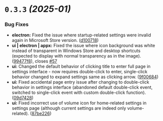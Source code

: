 # `0.3.3` *(2025-01)*

### Bug Fixes

* **electron:** Fixed the issue where startup-related settings were invalid again in Microsoft Store version. ([d100718](https://github.com/LuSrackhall/KeyTone/commit/d100718868938bb29fdff42dfb6ff66e7f33bab2))
* **ui | electron | appx:** Fixed the issue where icon background was white instead of transparent in Windows Store and desktop shortcuts (expected to display with normal transparency as in the image). ([99477f8](https://github.com/LuSrackhall/KeyTone/commit/99477f8e44c7155c9f08b9c6705d022477f166ee)), closes [#57](https://github.com/LuSrackhall/KeyTone/issues/57)
* **ui:** Changed the default behavior of clicking title to enter full page in settings interface - now requires double-click to enter, single-click behavior changed to expand settings same as clicking arrow. ([9f00684](https://github.com/LuSrackhall/KeyTone/commit/9f00684dff011742b4bca32a42c833de27a256d5))
* **ui:** Fixed accidental page entry issue after changing to double-click behavior in settings interface (abandoned default double-click event, switched to single-click event with custom double-click function). ([09d7428](https://github.com/LuSrackhall/KeyTone/commit/09d7428c9da8a0eb9cdf8091688722c1b4f5f3f7))
* **ui:** Fixed incorrect use of volume icon for home-related settings in settings page (although current settings are indeed only volume-related). ([87be226](https://github.com/LuSrackhall/KeyTone/commit/87be2264f955fa1bc79a688629ecd04ee472827c))